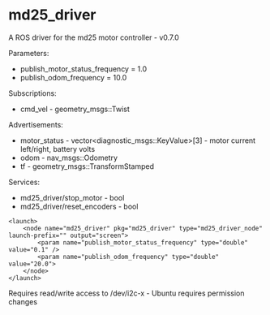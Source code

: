 # md25_driver
A ROS driver for the md25 motor controller - v0.7.0

Parameters:
* publish_motor_status_frequency = 1.0
* publish_odom_frequency = 10.0

Subscriptions:
* cmd_vel - geometry_msgs::Twist

Advertisements:
* motor_status - vector<diagnostic_msgs::KeyValue>[3] - motor current left/right, battery volts
* odom - nav_msgs::Odometry
* tf - geometry_msgs::TransformStamped

Services:
* md25_driver/stop_motor - bool
* md25_driver/reset_encoders - bool

```
<launch>
    <node name="md25_driver" pkg="md25_driver" type="md25_driver_node" launch-prefix="" output="screen">
        <param name="publish_motor_status_frequency" type="double" value="0.1" />
        <param name="publish_odom_frequency" type="double" value="20.0">
    </node>
</launch>
```

Requires read/write access to /dev/i2c-x - Ubuntu requires permission changes
